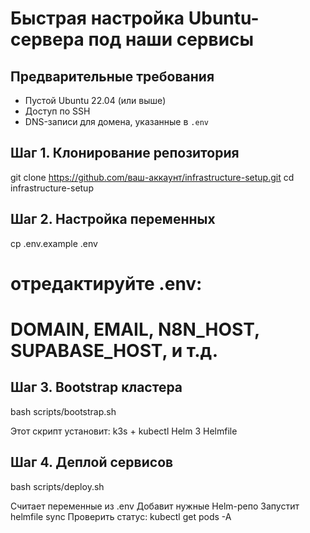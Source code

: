 # Быстрая настройка Ubuntu-сервера под наши сервисы

## Предварительные требования

- Пустой Ubuntu 22.04 (или выше)
- Доступ по SSH
- DNS-записи для домена, указанные в `.env`

## Шаг 1. Клонирование репозитория

git clone https://github.com/ваш-аккаунт/infrastructure-setup.git
cd infrastructure-setup

## Шаг 2. Настройка переменных

cp .env.example .env
# отредактируйте .env:
#   DOMAIN, EMAIL, N8N_HOST, SUPABASE_HOST, и т.д.

## Шаг 3. Bootstrap кластера

bash scripts/bootstrap.sh

Этот скрипт установит:
k3s + kubectl
Helm 3
Helmfile

## Шаг 4. Деплой сервисов
bash scripts/deploy.sh

Считает переменные из .env
Добавит нужные Helm-репо
Запустит helmfile sync
Проверить статус: kubectl get pods -A



